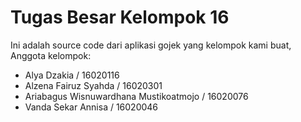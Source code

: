 # Tugas Besar Kelompok 16
Ini adalah source code dari aplikasi gojek yang kelompok kami buat, 
Anggota kelompok:
- Alya Dzakia / 16020116
- Alzena Fairuz Syahda / 16020301
- Ariabagus Wisnuwardhana Mustikoatmojo / 16020076
- Vanda Sekar Annisa / 16020046
